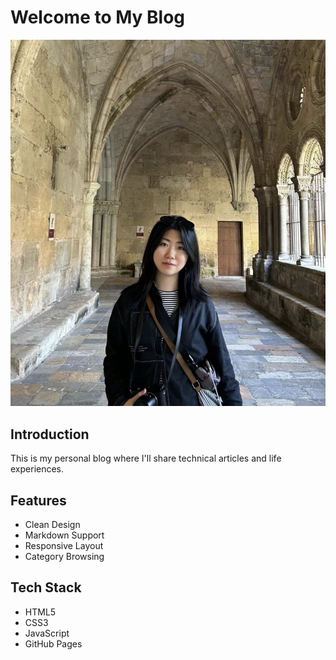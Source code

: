 # Welcome to My Blog

<img src="../assets/images/welcome.png" class="post-image" alt="Welcome">

## Introduction

This is my personal blog where I'll share technical articles and life experiences.

## Features

- Clean Design
- Markdown Support
- Responsive Layout
- Category Browsing

## Tech Stack

- HTML5
- CSS3
- JavaScript
- GitHub Pages 